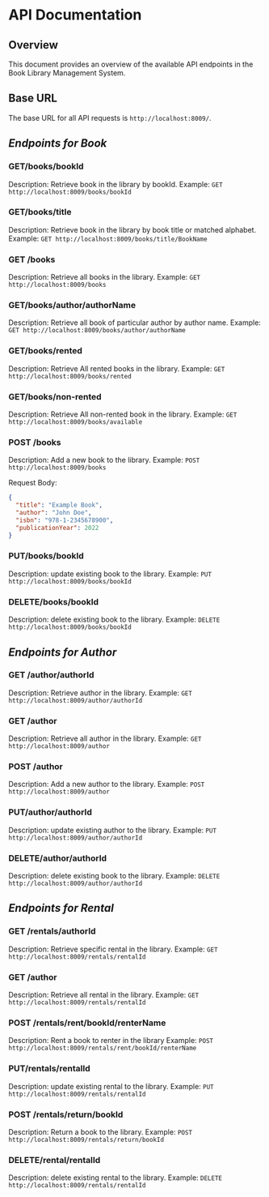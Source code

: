 # API Documentation

## Overview
This document provides an overview of the available API endpoints in the Book Library Management System.

## Base URL
The base URL for all API requests is `http://localhost:8009/`.

## _Endpoints for Book_


### GET/books/bookId
Description: Retrieve book in the library by bookId.
Example: `GET http://localhost:8009/books/bookId`

### GET/books/title
Description: Retrieve book in the library by book title or matched alphabet.
Example: `GET http://localhost:8009/books/title/BookName`

### GET /books
Description: Retrieve all books in the library.
Example: `GET http://localhost:8009/books`

### GET/books/author/authorName
Description: Retrieve all book of particular author by author name.
Example: `GET http://localhost:8009/books/author/authorName`

### GET/books/rented
Description: Retrieve All rented books in the library.
Example: `GET http://localhost:8009/books/rented`

### GET/books/non-rented
Description: Retrieve All non-rented book in the library.
Example: `GET http://localhost:8009/books/available`

### POST /books
Description: Add a new book to the library.
Example: `POST http://localhost:8009/books`

Request Body:
```json
{
  "title": "Example Book",
  "author": "John Doe",
  "isbn": "978-1-2345678900",
  "publicationYear": 2022
}
```
### PUT/books/bookId
Description:  update existing book to the library.
Example: `PUT http://localhost:8009/books/bookId`

### DELETE/books/bookId
Description:  delete existing book to the library.
Example: `DELETE http://localhost:8009/books/bookId`


## _Endpoints for Author_

### GET /author/authorId
Description: Retrieve author in the library.
Example: `GET http://localhost:8009/author/authorId`

### GET /author
Description: Retrieve all author in the library.
Example: `GET http://localhost:8009/author`

### POST /author
Description: Add a new author to the library.
Example: `POST http://localhost:8009/author`

### PUT/author/authorId
Description:  update existing author to the library.
Example: `PUT http://localhost:8009/author/authorId`

### DELETE/author/authorId
Description:  delete existing book to the library.
Example: `DELETE http://localhost:8009/author/authorId`

## _Endpoints for Rental_

### GET /rentals/authorId
Description: Retrieve specific rental in the library.
Example: `GET http://localhost:8009/rentals/rentalId`

### GET /author
Description: Retrieve all rental in the library.
Example: `GET http://localhost:8009/rentals/rentalId`

### POST /rentals/rent/bookId/renterName
Description: Rent a book to renter in the library
Example: `POST http://localhost:8009/rentals/rent/bookId/renterName`

### PUT/rentals/rentalId
Description:  update existing rental to the library.
Example: `PUT http://localhost:8009/rentals/rentalId`

### POST /rentals/return/bookId
Description: Return a book to the library.
Example: `POST http://localhost:8009/rentals/return/bookId`

### DELETE/rental/rentalId
Description:  delete existing rental to the library.
Example: `DELETE http://localhost:8009/rentals/rentalId`